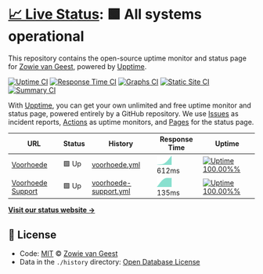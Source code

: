 # [📈 Live Status](https://zowievangeest.github.io/voorhoede-support-upptime): <!--live status--> **🟩 All systems operational**

This repository contains the open-source uptime monitor and status page for [Zowie van Geest](https://zowievangeest.nl), powered by [Upptime](https://github.com/upptime/upptime).

[![Uptime CI](https://github.com/koj-co/upptime/workflows/Uptime%20CI/badge.svg)](https://github.com/koj-co/upptime/actions?query=workflow%3A%22Uptime+CI%22)
[![Response Time CI](https://github.com/koj-co/upptime/workflows/Response%20Time%20CI/badge.svg)](https://github.com/koj-co/upptime/actions?query=workflow%3A%22Response+Time+CI%22)
[![Graphs CI](https://github.com/koj-co/upptime/workflows/Graphs%20CI/badge.svg)](https://github.com/koj-co/upptime/actions?query=workflow%3A%22Graphs+CI%22)
[![Static Site CI](https://github.com/koj-co/upptime/workflows/Static%20Site%20CI/badge.svg)](https://github.com/koj-co/upptime/actions?query=workflow%3A%22Static+Site+CI%22)
[![Summary CI](https://github.com/koj-co/upptime/workflows/Summary%20CI/badge.svg)](https://github.com/koj-co/upptime/actions?query=workflow%3A%22Summary+CI%22)

With [Upptime](https://upptime.js.org), you can get your own unlimited and free uptime monitor and status page, powered entirely by a GitHub repository. We use [Issues](https://github.com/zowievangeest/voorhoede-support-upptime/issues) as incident reports, [Actions](https://github.com/zowievangeest/voorhoede-support-upptime/actions) as uptime monitors, and [Pages](https://zowievangeest.github.io/voorhoede-support-upptime) for the status page.

<!--start: status pages-->
<!-- This summary is generated by Upptime (https://github.com/upptime/upptime) -->
<!-- Do not edit this manually, your changes will be overwritten -->

| URL                                               | Status | History                                                                                                                          | Response Time                                                                          | Uptime                                                                                                                                                                                                                                                                              |
| ------------------------------------------------- | ------ | -------------------------------------------------------------------------------------------------------------------------------- | -------------------------------------------------------------------------------------- | ----------------------------------------------------------------------------------------------------------------------------------------------------------------------------------------------------------------------------------------------------------------------------------- |
| [Voorhoede](https://www.voorhoede.nl/nl/)         | 🟩 Up  | [voorhoede.yml](https://github.com/zowievangeest/voorhoede-support-upptime/commits/master/history/voorhoede.yml)                 | <img alt="Response time graph" src="./graphs/voorhoede.png" height="20"> 612ms         | [![Uptime 100.00%%](https://img.shields.io/endpoint?url=https%3A%2F%2Fraw.githubusercontent.com%2Fzowievangeest%2Fvoorhoede-support-upptime%2Fmaster%2Fapi%2Fvoorhoede%2Fuptime.json)](https://zowievangeest.github.io/voorhoede-support-upptime/history/voorhoede)                 |
| [Voorhoede Support](https://support.voorhoede.nl) | 🟩 Up  | [voorhoede-support.yml](https://github.com/zowievangeest/voorhoede-support-upptime/commits/master/history/voorhoede-support.yml) | <img alt="Response time graph" src="./graphs/voorhoede-support.png" height="20"> 135ms | [![Uptime 100.00%%](https://img.shields.io/endpoint?url=https%3A%2F%2Fraw.githubusercontent.com%2Fzowievangeest%2Fvoorhoede-support-upptime%2Fmaster%2Fapi%2Fvoorhoede-support%2Fuptime.json)](https://zowievangeest.github.io/voorhoede-support-upptime/history/voorhoede-support) |

<!--end: status pages-->

[**Visit our status website →**](https://zowievangeest.github.io/voorhoede-support-upptime)

## 📄 License

- Code: [MIT](./LICENSE) © [Zowie van Geest](https://zowievangeest.nl)
- Data in the `./history` directory: [Open Database License](https://opendatacommons.org/licenses/odbl/1-0/)
